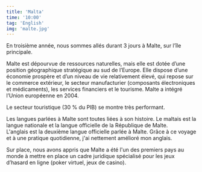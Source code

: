 ```yaml
---
title: 'Malta'
time: '10:00'
tag: 'English'
img: 'malte.jpg'
---
```


En troisième année, nous sommes allés durant 3 jours à Malte, sur l’île principale.

Malte est dépourvue de ressources naturelles, mais elle est dotée d’une position géographique stratégique au sud de l’Europe.
Elle dispose d’une économie prospère et d’un niveau de vie relativement élevé, qui repose sur le commerce extérieur,
le secteur manufacturier (composants électroniques et médicaments), les services financiers et le tourisme.
Malte a intégré l’Union européenne en 2004. 

Le secteur touristique (30 % du PIB) se montre très performant.
 
Les langues parlées à Malte sont toutes liées à son histoire.
Le maltais est la langue nationale et la langue officielle de la République de Malte.
L'anglais est la deuxième langue officielle parlée à Malte. Grâce à ce voyage et à une pratique quotidienne, j'ai
nettement amélioré mon anglais.

Sur place, nous avons appris que Malte a été l'un des premiers pays au monde à mettre en place un cadre juridique
spécialisé pour les jeux d’hasard en ligne (poker virtuel, jeux de casino). 

